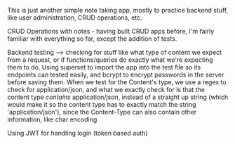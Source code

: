 This is just another simple note taking app, mostly to practice backend stuff, like user administration, CRUD operations, etc.

CRUD Operations with notes - having built CRUD apps before, I'm fairly familiar with everything so far, except the addition of tests.

Backend testing --> checking for stuff like what type of content we expect from a request, or if functions/queries do exactly what we're expecting them to do.
Using superset to import the app into the test file so its endpoints can tested easily, and bcrypt to encrypt passwords in the server before saving them.
When we test for the Content's type, we use a regex to check for application/json, and what we exactly check for is that the content type _contains_ application/json, instead of a straight up string (which would make it so the content type has to exactly match the string 'application/json'), since the Content-Type can also contain other information, like char encoding

Using JWT for handling login (token based auth)

